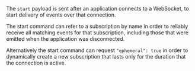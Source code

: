 The `start` payload is sent after an application connects to a WebSocket, to start
delivery of events over that connection.

The start command can refer to a subscription by name in order to reliably receive all matching
events for that subscription, including those that were emitted when the application
was disconnected.

Alternatively the start command can request `"ephemeral": true` in order to dynamically create a new
subscription that lasts only for the duration that the connection is active.
